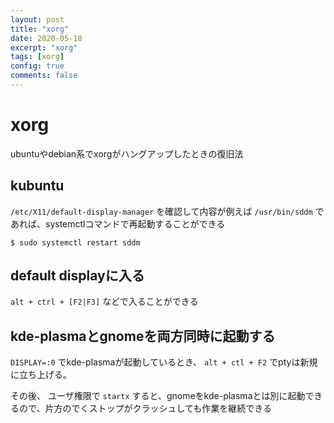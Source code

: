 ```yaml
---
layout: post
title: "xorg"
date: 2020-05-18
excerpt: "xorg"
tags: [xorg]
config: true
comments: false
---
```


# xorg

ubuntuやdebian系でxorgがハングアップしたときの復旧法


## kubuntu

`/etc/X11/default-display-manager` を確認して内容が例えば `/usr/bin/sddm` であれば、systemctlコマンドで再起動することができる


```console
$ sudo systemctl restart sddm
```

## default displayに入る

`alt + ctrl + [F2|F3]` などで入ることができる


## kde-plasmaとgnomeを両方同時に起動する

`DISPLAY=:0` でkde-plasmaが起動しているとき、 `alt + ctl + F2` でptyは新規に立ち上げる。 

その後、 ユーザ権限で `startx` すると、gnomeをkde-plasmaとは別に起動できるので、片方のでくストップがクラッシュしても作業を継続できる




